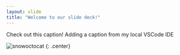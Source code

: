```yaml
---
layout: slide
title: "Welcome to our slide deck!"
---
```


Check out this caption!
Adding a caption from my local VSCode IDE

![snowoctocat](https://octodex.github.com/images/megacat-2.png)
{: .center}
